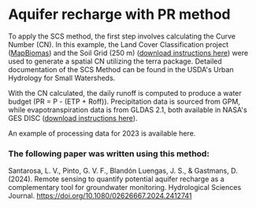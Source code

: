 # Aquifer recharge with PR method

To apply the SCS method, the first step involves calculating the Curve Number (CN). In this example, the Land Cover Classification project ([MapBiomas](https://mapbiomas.org/)) and the Soil Grid (250 m) ([download instructions here](https://github.com/lvsantarosa/Soil-Grid-on-Google-Earth-Engine)) were used to generate a spatial CN utilizing the terra package. Detailed documentation of the SCS Method can be found in the USDA's Urban Hydrology for Small Watersheds.

With the CN calculated, the daily runoff is computed to produce a water budget (PR = P - (ETP + Roff)). Precipitation data is sourced from GPM, while evapotranspiration data is from GLDAS 2.1, both available in NASA's GES DISC ([download instructions here](https://github.com/lvsantarosa/NASA-data-download)).

An example of processing data for 2023 is available here.

### The following paper was written using this method:

Santarosa, L. V., Pinto, G. V. F., Blandón Luengas, J. S., & Gastmans, D. (2024). Remote sensing to quantify potential aquifer recharge as a complementary tool for groundwater monitoring. Hydrological Sciences Journal. https://doi.org/10.1080/02626667.2024.2412741
